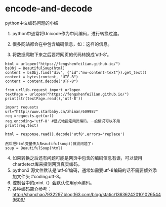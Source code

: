 # encode-and-decode

python中文编码问题的小结

1. python中通常将Unicode作为中间编码，进行转换过渡。

2. 很多网站都会在<head>中包含编码信息，如：<meta charset="utf-8" />这样的信息。

3. 将数据爬取下来之后要将网页的代码转换成‘utf-8’。

```
html = urlopen("https://fengshenfeilian.github.io/")
bsObj = BeautifulSoup(html)
content = bsObj.find("div", {"id":"mw-content-text"}).get_text()
content = bytes(content, "UTF-8")
content = content.decode("UTF-8")
```

```
from urllib.request import urlopen
textPage = urlopen("https://fengshenfeilian.github.io/")
print(str(textPage.read(),'utf-8'))
```
```
import requests
url="http://www.starbaby.cn/zhinan/609987"
req =requests.get(url)
req.encoding='utf-8' #显式地指定网页编码，一般情况可以不用
print(req.text)

```
```
html = response.read().decode('utf8',errors='replace')

然后把html变量传入Beautifulsoup()就没问题了:
soup = BeautifulSoup(html)
```
4. 如果转换之后还有问题可能是网页中包含的编码信息有误，可以使用chardetect库来探测网页真实编码。
5. python3 源文件默认是‘utf-8’编码，通常如需要utf-8编码的话不需要额外添加文件头 #coding:utf-8。
6. 控制台中的print（）会默认使用gbk编码。
7. 各种编码简介参考：http://shanchao7932297.blog.163.com/blog/static/1363624201010265449609/
